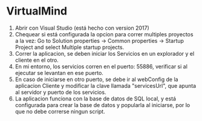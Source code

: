 # VirtualMind

1) Abrir con Visual Studio (está hecho con version 2017)
2) Chequear si está configurada la opcion para correr multiples proyectos a la vez: 
  Go to Solution properties -> Common properties -> Startup Project and select Multiple startup projects.
3) Correr la aplicacion, se deben iniciar los Servicios en un explorador y el cliente en el otro.
4) En mi entorno, los servicios corren en el puerto: 55886, verificar si al ejecutar se levantan en ese puerto. 
5) En caso de iniciarse en otro puerto, se debe ir al webConfig de la aplicacion Cliente y modificar la clave llamada "servicesUrl",
que apunta al servidor y puerto de los servicios.
6) La aplicacion funciona con la base de datos de SQL local, y está configurada para crear la base de datos y popularla
al iniciarse, por lo que no debe correrse ningun script.
